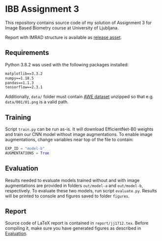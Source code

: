 # IBB Assignment 3

This repository contains source code of my solution of Assignment 3 for Image
Based Biometry course at University of Ljubljana.

Report with IMRAD structure is available as [release asset](https://github.com/jjonescz/ibb-assignment3/releases).

## Requirements

Python 3.8.2 was used with the following packages installed:

```txt
matplotlib==3.3.2
numpy==1.18.5
pandas==1.1.3
tensorflow==2.3.1
```

Additionally, `data/` folder must contain [AWE dataset](http://awe.fri.uni-lj.si/downloads/AWEDataset.zip) unzipped so that e.g. `data/001/01.png` is a valid path.

## Training

Script `train.py` can be run as-is.
It will download EfficientNet-B0 weights and train our CNN model without image augmentations.
To enable image augmentations, change variables near top of the file to contain:

```py
EXP_ID = "model-b"
AUGMENTATIONS = True
```

## Evaluation

Results needed to evaluate models trained without and with image augmentations are provided in folders `out/model-a` and `out/model-b`, respectively.
To evaluate these two models, run script `evaluate.py`.
Results will be printed to console and figures saved to folder `figures`.

## Report

Source code of LaTeX report is contained in `report/jj1712.tex`.
Before compiling it, make sure you have generated figures as described in [Evaluation](#evaluation).
